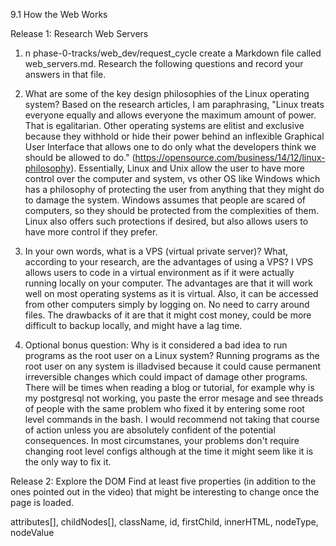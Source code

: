 9.1 How the Web Works

Release 1: Research Web Servers
1. n phase-0-tracks/web_dev/request_cycle create a Markdown file called web_servers.md. Research the following questions and record your answers in that file.

2. What are some of the key design philosophies of the Linux operating system?
Based on the research articles, I am paraphrasing, "Linux treats everyone equally and allows everyone the maximum amount of power. That is egalitarian. Other operating systems are elitist and exclusive because they withhold or hide their power behind an inflexible Graphical User Interface that allows one to do only what the developers think we should be allowed to do." (https://opensource.com/business/14/12/linux-philosophy).
Essentially, Linux and Unix allow the user to have more control over the computer and system, vs other OS like Windows which has a philosophy of protecting the user from anything that they might do to damage the system.  Windows assumes that people are scared of computers, so they should be protected from the complexities of them.  Linux also offers such protections if desired, but also allows users to have more control if they prefer.

3. In your own words, what is a VPS (virtual private server)? What, according to your research, are the advantages of using a VPS?  I VPS allows users to code in a virtual environment as if it were actually running locally on your computer.  The advantages are that it will work well on most operating systems as it is virtual.  Also, it can be accessed from other computers simply by logging on.  No need to carry around files.  The drawbacks of it are that it might cost money, could be more difficult to backup locally, and might have a lag time.

4. Optional bonus question: Why is it considered a bad idea to run programs as the root user on a Linux system?
Running programs as the root user on any system is illadvised because it could cause permanent irreversible changes which could impact of damage other programs.  There will be times when reading a blog or tutorial, for example why is my postgresql not working, you paste the error mesage and see threads of people with the same problem who fixed it by entering some root level commands in the bash. I would recommend not taking that course of action unless you are absolutely confident of the potential consequences.  In most circumstanes, your problems don't require changing root level configs although at the time it might seem like it is the only way to fix it.


Release 2: Explore the DOM
Find at least five properties (in addition to the ones pointed out in the video) that might be interesting to change once the page is loaded.

attributes[], childNodes[], className, id, firstChild, innerHTML, nodeType, nodeValue
